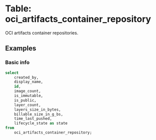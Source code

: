 # Table: oci_artifacts_container_repository

OCI artifacts container repositories.

## Examples

### Basic info

```sql
select
    created_by,
    display_name,
    id,
    image_count,
    is_immutable,
    is_public,
    layer_count,
    layers_size_in_bytes,
    billable_size_in_g_bs,
    time_last_pushed,
    lifecycle_state as state
from
    oci_artifacts_container_repository;
```